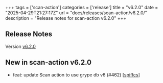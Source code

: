 +++
tags = ['scan-action']
categories = ['release']
title = "v6.2.0"
date = "2025-04-29T21:27:17Z"
url = "docs/releases/scan-action/v6.2.0/"
description = "Release notes for scan-action v6.2.0"
+++

## Release Notes

Version [v6.2.0](https://github.com/anchore/scan-action/releases/tag/v6.2.0)

## New in scan-action v6.2.0

- feat: update Scan action to use grype db v6 (#462) [[spiffcs](https://github.com/spiffcs)]
